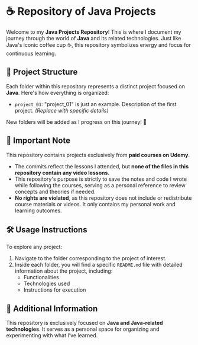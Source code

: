 # ☕ Repository of Java Projects 

Welcome to my **Java Projects Repository**! This is where I document my journey through the world of **Java** and its related technologies. Just like Java's iconic coffee cup ☕, this repository symbolizes energy and focus for continuous learning.

## **📂 Project Structure**
Each folder within this repository represents a distinct project focused on **Java**. Here's how everything is organized:  

- `project_01`: "project_01" is just an example. Description of the first project. *(Replace with specific details)*  

New folders will be added as I progress on this journey! 🚀

## **🚨 Important Note**
This repository contains projects exclusively from **paid courses on Udemy**.  
- The commits reflect the lessons I attended, but **none of the files in this repository contain any video lessons**.  
- This repository's purpose is strictly to save the notes and code I wrote while following the courses, serving as a personal reference to review concepts and theories if needed.  
- **No rights are violated**, as this repository does not include or redistribute course materials or videos. It only contains my personal work and learning outcomes.  

## **🛠️ Usage Instructions**
To explore any project:  

1. Navigate to the folder corresponding to the project of interest.  
2. Inside each folder, you will find a specific `README.md` file with detailed information about the project, including:  
   - Functionalities  
   - Technologies used  
   - Instructions for execution  

## **🌟 Additional Information**
This repository is exclusively focused on **Java and Java-related technologies**. It serves as a personal space for organizing and experimenting with what I’ve learned.  
